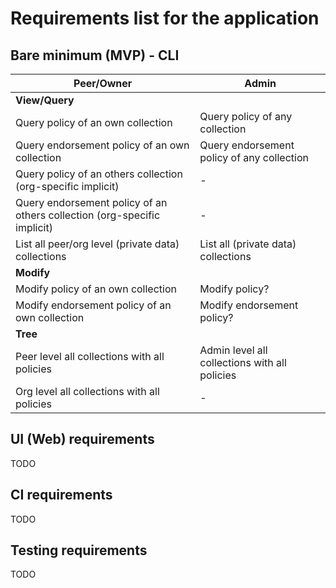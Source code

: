 # Requirements list for the application

## Bare minimum (MVP) - CLI

| Peer/Owner | Admin |
|------------|-------|
| __View/Query__ | |
| Query policy of an own collection| Query policy of any collection|
| Query endorsement policy of an own collection| Query endorsement policy of any collection|
| Query policy of an others collection (org-specific implicit)| -|
| Query endorsement policy of an others collection (org-specific implicit)| -|
| List all peer/org level (private data) collections| List all (private data) collections|
| __Modify__ | |
| Modify policy of an own collection| Modify policy?|
| Modify endorsement policy of an own collection| Modify endorsement policy?|
| __Tree__ | |
| Peer level all collections with all policies | Admin level all collections with all policies|
| Org level all collections with all policies| -|


## UI (Web) requirements
TODO


## CI requirements
TODO

## Testing requirements
TODO